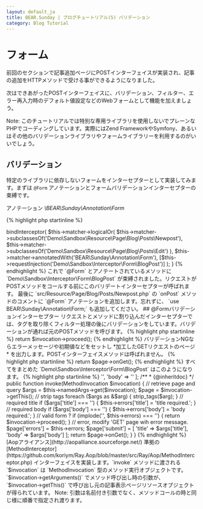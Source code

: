 ```yaml
---
layout: default_ja
title: BEAR.Sunday | ブログチュートリアル(5) バリデーション
category: Blog Tutorial
---
```


# フォーム

前回のセクションで記事追加ページにPOSTインターフェイスが実装され、記事の追加をHTTPメソッドで受ける事ができるようになりました。 

次はできあがったPOSTインターフェイスに、バリデーション、フィルター、エラー再入力時のデフォルト値設定などのWebフォームとして機能を加えましょう。

Note: このチュートリアルでは特別な専用ライブラリを使用しないでプレーンなPHPでコーディングしています。実際にはZend FrameworkやSymfony、あるいはその他のバリデーションライブラリやフォームライブラリーを利用するのがいいでしょう。

## バリデーション

特定のライブラリに依存しないフォームをインターセプターとして実装してみます。まずは `@Form` アノテーションとフォームバリデーションインターセプターの束縛です。

アノテーション *\BEAR\Sunday\Annotation\Form*

{% highlight php startinline %}
<?php
namespace BEAR\Sunday\Annotation;

/**
 * Form
 *
 * @Annotation
 * @Target({"METHOD"})
 */
final class Form implements AnnotationInterface
{
}
{% endhighlight %}

インターセプターの束縛 *src/Module/App/Aspect.php*

{% highlight php startinline %}
    /**
     * @Form - Plain form
     */
    private function installNewBlogPost()
    {
        $this->bindInterceptor(
            $this->matcher->logicalOr(
                $this->matcher->subclassesOf('Demo\Sandbox\Resource\Page\Blog\Posts\Newpost'),
                $this->matcher->subclassesOf('Demo\Sandbox\Resource\Page\Blog\Posts\Edit')
            ),
            $this->matcher->annotatedWith('BEAR\Sunday\Annotation\Form'),
            [$this->requestInjection('Demo\Sandbox\Interceptor\Form\BlogPost')]
        );
    }
{% endhighlight %}

これで `@Form` とアノテートされているメソッドに `Demo\Sandbox\Interceptor\Form\BlogPost` が束縛されました。リクエストがPOSTメソッドをコールする前にこのバリデートインターセプターが呼ばれます。

最後に `src/Resource/Page/Blog/Posts/Newpost.php` の `onPost` メソッドのコメントに `@Form` アノテーションを追加します。忘れずに、 `use BEAR\Sunday\Annotation\Form;` も追加してください。

## @Formバリデーションインターセプター

リクエストとメソッドに割り込んだインターセプターでは、タグを取り除くフィルター処理の後にバリデーションをしています。バリデーションが通れば元のPOSTメソッドを呼びます。

{% highlight php startinline %}
return $invocation->proceed();
{% endhighlight %}

バリデーションNGならエラーメッセージや初期値などをセットし *加工したGETリクエストのページ* を出力します。POSTインターフェイスメソッドは呼ばれません。

{% highlight php startinline %}
return $page->onGet();
{% endhighlight %}

すべてをまとめた `Demo\Sandbox\Interceptor\Form\BlogPost` はこのようになります。

{% highlight php startinline %}
<?php

namespace Demo\Sandbox\Interceptor\Form;

use BEAR\Sunday\Inject\NamedArgsInject;
use Ray\Aop\MethodInterceptor;
use Ray\Aop\MethodInvocation;

/**
 * Post form
 */
class BlogPost implements MethodInterceptor
{
    use NamedArgsInject;

    /**
     * Error
     *
     * @var array
     */
    private $errors = [
        'title' => '',
        'body' => ''
    ];

    /**
     * {@inheritdoc}
     */
    public function invoke(MethodInvocation $invocation)
    {
        // retrieve page and query
        $args = $this->namedArgs->get($invocation);
        $page = $invocation->getThis();

        // strip tags
        foreach ($args as &$arg) {
            strip_tags($arg);
        }

        // required title
        if ($args['title'] === '') {
            $this->errors['title'] = 'title required.';
        }

        // required body
        if ($args['body'] === '') {
            $this->errors['body'] = 'body required.';
        }

        // valid form ?
        if (implode('', $this->errors) === '') {
            return $invocation->proceed();
        }

        // error, modify 'GET' page wih error message.
        $page['errors'] = $this->errors;
        $page['submit'] = [
            'title' => $args['title'],
            'body' => $args['body']
        ];

        return $page->onGet();
    }
}
{% endhighlight %}

[Aopアライアンス](http://aopalliance.sourceforge.net/) 準拠の [MethodInterceptor](https://github.com/koriym/Ray.Aop/blob/master/src/Ray/Aop/MethodInterceptor.php) インターフェイスを実装します。`invoke` メソッドに渡される `$invocation` は `MethodInvocation` 型のメソッド実行オブジェクトです。

`$invocation->getArguments()` でメソッド呼び出し時の引数が、
`$invocation->getThis()` で呼び出し元の記事表示ページリソースオブジェクトが得られています。

Note: 引数は名前付き引数でなく、メソッドコールの時と同じ様に順番で指定され渡ります。
